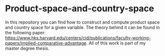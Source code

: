 # Product-space-and-country-space
In this repository you can find how to construct and compute product space and country space for a given variable. The theory behind it can be found in the following paper: https://www.hks.harvard.edu/centers/cid/publications/faculty-working-papers/implied-comparative-advantage. All of this work is part of my master degree thesis. 
